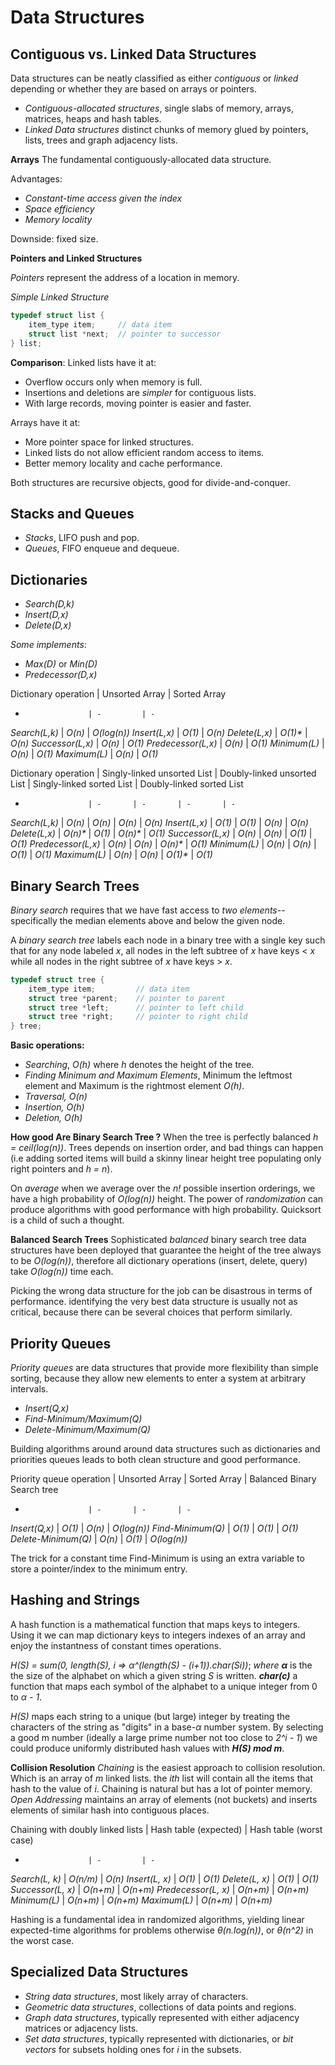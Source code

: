 # Data Structures

## Contiguous vs. Linked Data Structures

Data structures can be neatly classified as either _contiguous_ or _linked_ depending or whether they are based on arrays or pointers.
* _Contiguous-allocated structures_, single slabs of memory, arrays, matrices, heaps and hash tables.
* _Linked Data structures_ distinct chunks of memory glued by pointers, lists, trees and graph adjacency lists.

__Arrays__
The fundamental contiguously-allocated data structure.

Advantages:
* _Constant-time access given the index_
* _Space efficiency_
* _Memory locality_

Downside: fixed size.

__Pointers and Linked Structures__

_Pointers_ represent the address of a location in memory.

_Simple Linked Structure_
```c
typedef struct list {
    item_type item;     // data item
    struct list *next;  // pointer to successor
} list;
```
__Comparison__:
Linked lists have it at:
* Overflow occurs only when memory is full.
* Insertions and deletions are _simpler_ for contiguous lists.
* With large records, moving pointer is easier and faster.

Arrays have it at:
* More pointer space for linked structures.
* Linked lists do not allow efficient random access to items.
* Better memory locality and cache performance.

Both structures are recursive objects, good for divide-and-conquer.

## Stacks and Queues

* _Stacks_, LIFO push and pop.
* _Queues_, FIFO enqueue and dequeue.

## Dictionaries

* _Search(D,k)_
* _Insert(D,x)_
* _Delete(D,x)_

_Some implements_:
* _Max(D)_ or _Min(D)_
* _Predecessor(D,x)_

Dictionary operation | Unsorted Array | Sorted Array
-                   | -         | -
_Search(L,k)_       | _O(n)_    | _O(log(n))_
_Insert(L,x)_       | _O(1)_    | _O(n)_
_Delete(L,x)_       | _O(1)*_   | _O(n)_
_Successor(L,x)_    | _O(n)_    | _O(1)_
_Predecessor(L,x)_  | _O(n)_    | _O(1)_
_Minimum(L)_        | _O(n)_    | _O(1)_
_Maximum(L)_        | _O(n)_    | _O(1)_



Dictionary operation | Singly-linked unsorted List | Doubly-linked unsorted List | Singly-linked sorted List | Doubly-linked sorted List
-                   | -       | -       | -       | -
_Search(L,k)_       | _O(n)_  | _O(n)_  | _O(n)_  | _O(n)_
_Insert(L,x)_       | _O(1)_  | _O(1)_  | _O(n)_  | _O(n)_
_Delete(L,x)_       | _O(n)*_ | _O(1)_  | _O(n)*_ | _O(1)_
_Successor(L,x)_    | _O(n)_  | _O(n)_  | _O(1)_  | _O(1)_
_Predecessor(L,x)_  | _O(n)_  | _O(n)_  | _O(n)*_ | _O(1)_
_Minimum(L)_        | _O(n)_  | _O(n)_  | _O(1)_  | _O(1)_
_Maximum(L)_        | _O(n)_  | _O(n)_  | _O(1)*_ | _O(1)_

## Binary Search Trees

_Binary search_ requires that we have fast access to _two elements_--specifically the median elements above and below the given node.

A _binary search tree_ labels each node in a binary tree with a single key such that for any node labeled _x_, all nodes in the left subtree of _x_ have keys < _x_ while all nodes in the right subtree of _x_ have keys > _x_.

```c
typedef struct tree {
    item_type item;         // data item
    struct tree *parent;    // pointer to parent
    struct tree *left;      // pointer to left child
    struct tree *right;     // pointer to right child
} tree;
```
__Basic operations:__
* _Searching_, _O(h)_ where _h_ denotes the height of the tree.
* _Finding Minimum and Maximum Elements_, Minimum the leftmost element and Maximum is the rightmost element _O(h)_.
* _Traversal, O(n)_
* _Insertion, O(h)_
* _Deletion, O(h)_

__How good Are Binary Search Tree ?__
When the tree is perfectly balanced _h = ceil(log(n))_.
Trees depends on insertion order, and bad things can happen (i.e adding sorted items will build a skinny linear height tree populating only right pointers and _h = n_).

On _average_ when we average over the _n!_ possible insertion orderings, we have a high probability of _O(log(n))_ height.
The power of _randomization_ can produce algorithms with good performance with high probability. Quicksort is a child of such a thought.

__Balanced Search Trees__
Sophisticated _balanced_ binary search tree data structures have been deployed that guarantee the height of the tree always to be _O(log(n))_, therefore all dictionary operations (insert, delete, query) take _O(log(n))_ time each.

Picking the wrong data structure for the job can be disastrous in terms of performance. identifying the very best data structure is usually not as critical, because there can be several choices that perform similarly.

## Priority Queues

_Priority queues_ are data structures that provide more flexibility than simple sorting, because they allow new elements to enter a system at arbitrary intervals.
* _Insert(Q,x)_
* _Find-Minimum/Maximum(Q)_
* _Delete-Minimum/Maximum(Q)_

Building algorithms around around data structures such as dictionaries and priorities queues leads to both clean structure and good performance.

Priority queue operation | Unsorted Array | Sorted Array | Balanced Binary Search tree
-                   | -       | -       | -
_Insert(Q,x)_       | _O(1)_  | _O(n)_  | _O(log(n))_
_Find-Minimum(Q)_   | _O(1)_  | _O(1)_  | _O(1)_
_Delete-Minimum(Q)_ | _O(n)_  | _O(1)_  | _O(log(n))_

The trick for a constant time Find-Minimum is using an extra variable to store a pointer/index to the minimum entry.

## Hashing and Strings

A hash function is a mathematical function that maps keys to integers. Using it we can map dictionary keys to integers indexes of an array and enjoy the instantness of constant times operations.

_H(S) = sum(0, length(S), i => α^(length(S) - (i+1)).char(Si))_;
_where_
___α___ is the the size of the alphabet on which a given string _S_ is written.
___char(c)___ a function that maps each symbol of the alphabet to a unique integer from 0 to _α - 1_.

_H(S)_ maps each string to a unique (but large) integer by treating the characters of the string as "digits" in a base-_α_ number system.
By selecting a good m number (ideally a large prime number not too close to _2^i - 1_) we could produce uniformly distributed hash values with ___H(S) mod m___.

__Collision Resolution__
_Chaining_ is the easiest approach to collision resolution. Which is an array of _m_ linked lists. the _ith_ list will contain all the items that hash to the value of _i_. Chaining is natural but has a lot of pointer memory.
_Open Addressing_ maintains an array of elements (not buckets) and inserts elements of similar hash into contiguous places.


Chaining with doubly linked lists | Hash table (expected) | Hash table (worst case)
-                   | -         | -
_Search(L, k)_      | _O(n/m)_  | _O(n)_
_Insert(L, x)_      | _O(1)_    | _O(1)_
_Delete(L, x)_      | _O(1)_    | _O(1)_
_Successor(L, x)_   | _O(n+m)_  | _O(n+m)_
_Predecessor(L, x)_ | _O(n+m)_  | _O(n+m)_
_Minimum(L)_        | _O(n+m)_  | _O(n+m)_
_Maximum(L)_        | _O(n+m)_  | _O(n+m)_

Hashing is a fundamental idea in randomized algorithms, yielding linear expected-time algorithms for problems otherwise _θ(n.log(n))_, or _θ(n^2)_ in the worst case.

## Specialized Data Structures

* _String data structures_, most likely array of characters.
* _Geometric data structures_, collections of data points and regions.
* _Graph data structures_, typically represented with either adjacency matrices or adjacency lists.
* _Set data structures_,  typically represented with dictionaries, or _bit vectors_ for subsets holding ones for _i_ in the subsets.
